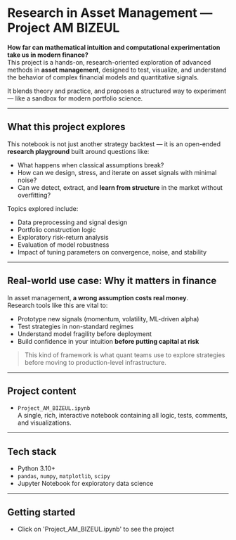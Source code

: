# Research in Asset Management — Project AM BIZEUL

**How far can mathematical intuition and computational experimentation take us in modern finance?**  
This project is a hands-on, research-oriented exploration of advanced methods in **asset management**, designed to test, visualize, and understand the behavior of complex financial models and quantitative signals.

It blends theory and practice, and proposes a structured way to experiment — like a sandbox for modern portfolio science.

---

## What this project explores

This notebook is not just another strategy backtest — it is an open-ended **research playground** built around questions like:

- What happens when classical assumptions break?
- How can we design, stress, and iterate on asset signals with minimal noise?
- Can we detect, extract, and **learn from structure** in the market without overfitting?

 Topics explored include:

- Data preprocessing and signal design
- Portfolio construction logic
- Exploratory risk-return analysis
- Evaluation of model robustness
- Impact of tuning parameters on convergence, noise, and stability

---

## Real-world use case: Why it matters in finance

In asset management, **a wrong assumption costs real money**.  
Research tools like this are vital to:

- Prototype new signals (momentum, volatility, ML-driven alpha)
- Test strategies in non-standard regimes
- Understand model fragility before deployment
- Build confidence in your intuition **before putting capital at risk**

> This kind of framework is what quant teams use to explore strategies before moving to production-level infrastructure.

---

## Project content

- `Project_AM_BIZEUL.ipynb`  
  A single, rich, interactive notebook containing all logic, tests, comments, and visualizations.

---

## Tech stack

- Python 3.10+
- `pandas`, `numpy`, `matplotlib`, `scipy`
- Jupyter Notebook for exploratory data science

---

## Getting started
- Click on 'Project_AM_BIZEUL.ipynb' to see the project
